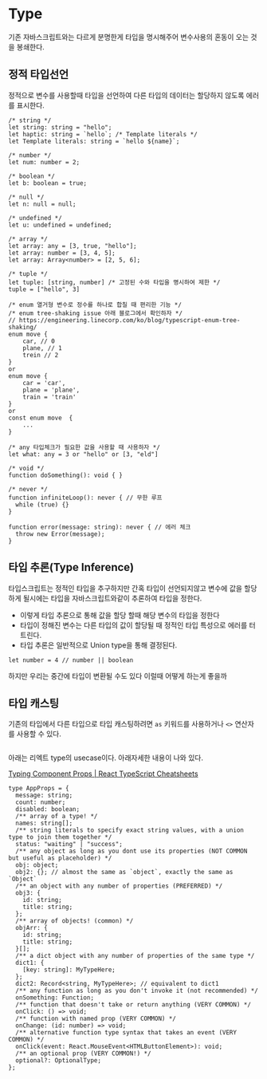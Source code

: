 #  Type

기존 자바스크립트와는 다르게 분명한게 타입을 명시해주어 변수사용의 혼동이 오는 것을 봉쇄한다.

## 정적 타입선언

정적으로 변수를 사용할때 타입을 선언하여 다른 타입의 데이터는 할당하지 않도록 에러를 표시한다.

```tsx
/* string */
let string: string = "hello";
let haptic: string = `hello`; /* Template literals */
let Template literals: string = `hello ${name}`;

/* number */
let num: number = 2;

/* boolean */
let b: boolean = true;

/* null */
let n: null = null;

/* undefined */
let u: undefined = undefined;

/* array */
let array: any = [3, true, "hello"];
let array: number = [3, 4, 5];
let array: Array<number> = [2, 5, 6];

/* tuple */
let tuple: [string, number] /* 고정된 수와 타입을 명시하여 제한 */
tuple = ["hello", 3]

/* enum 열거형 변수로 정수를 하나로 합칠 때 편리한 기능 */
/* enum tree-shaking issue 아래 블로그에서 확인하자 */
// https://engineering.linecorp.com/ko/blog/typescript-enum-tree-shaking/
enum move {
	car, // 0
	plane, // 1
	trein // 2
}
or
enum move {
	car = 'car',
	plane = 'plane',
	train = 'train'
}
or
const enum move  {
	...
}

/* any 타입체크가 필요한 값을 사용할 때 사용하자 */
let what: any = 3 or "hello" or [3, "eld"]

/* void */
function doSomething(): void { }

/* never */
function infiniteLoop(): never { // 무한 루프
  while (true) {}
}

function error(message: string): never { // 에러 체크
  throw new Error(message);
}
```

## 타입 추론(Type Inference)

타입스크립트는 정적인 타입을 추구하지만 간혹 타입이 선언되지않고 변수에 값을 할당하게 될시에는 타입을 자바스크립트와같이 추론하여 타입을 정한다.

- 이렇게 타입 추론으로 통해 값을 할당 할때 해당 변수의 타입을 정한다
- 타입이 정해진 변수는 다른 타입의 값이 할당될 때 정적인 타입 특성으로 에러를 터트린다.
- 타입 추론은 일반적으로 Union type을 통해 결정된다.

```tsx
let number = 4 // number || boolean
```

하지만 우리는 중간에 타입이 변환될 수도 있다 이럴때 어떻게 하는게 좋을까

## 타입 캐스팅

기존의 타입에서 다른 타입으로 타입 캐스팅하려면 `as` 키워드를 사용하거나 `<>` 연산자를 사용할 수 있다.

```tsx

```

아래는 리엑트 type의  usecase이다. 아래자세한 내용이 나와 있다.

[Typing Component Props | React TypeScript Cheatsheets](https://react-typescript-cheatsheet.netlify.app/docs/basic/getting-started/basic_type_example)

```tsx
type AppProps = {
  message: string;
  count: number;
  disabled: boolean;
  /** array of a type! */
  names: string[];
  /** string literals to specify exact string values, with a union type to join them together */
  status: "waiting" | "success";
  /** any object as long as you dont use its properties (NOT COMMON but useful as placeholder) */
  obj: object;
  obj2: {}; // almost the same as `object`, exactly the same as `Object`
  /** an object with any number of properties (PREFERRED) */
  obj3: {
    id: string;
    title: string;
  };
  /** array of objects! (common) */
  objArr: {
    id: string;
    title: string;
  }[];
  /** a dict object with any number of properties of the same type */
  dict1: {
    [key: string]: MyTypeHere;
  };
  dict2: Record<string, MyTypeHere>; // equivalent to dict1
  /** any function as long as you don't invoke it (not recommended) */
  onSomething: Function;
  /** function that doesn't take or return anything (VERY COMMON) */
  onClick: () => void;
  /** function with named prop (VERY COMMON) */
  onChange: (id: number) => void;
  /** alternative function type syntax that takes an event (VERY COMMON) */
  onClick(event: React.MouseEvent<HTMLButtonElement>): void;
  /** an optional prop (VERY COMMON!) */
  optional?: OptionalType;
};
```